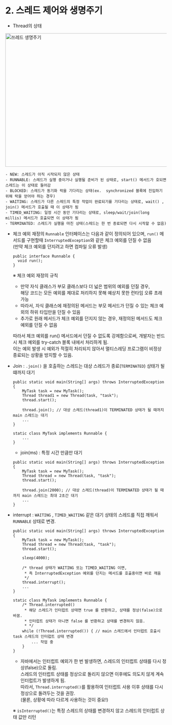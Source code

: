 # 2. 스레드 제어와 생명주기
- Thread의 상태
<img width="696" height="416" alt="쓰레드 생명주기" src="https://github.com/user-attachments/assets/78f99719-1bed-435f-9eaf-ff5b71d7f824" />

    - NEW: 스레드가 아직 시작되지 않은 상태  
    - RUNNABLE: 스레드가 실행 중이거나 실행될 준비가 된 상태로, start() 메서드가 호되면 스레드는 이 상태로 들어감  
    - BLOCKED: 스레드가 동기화 락을 기다리는 상태(ex.  synchronized 블록에 진입하기 위해 락을 얻어야 하는 경우)  
    - WAITING: 스레드가 다른 스레드의 특정 작업이 완료되기를 기다리는 상태로, wait() , join() 메서드가 호출될 때 이 상태가 됨
    - TIMED_WAITING: 일정 시간 동안 기다리는 상태로, sleep/wait/join(long millis) 메서드가 호출되면 이 상태가 됨
    - TERMINATED: 스레드가 실행을 마친 상태(스레드는 한 번 종료되면 다시 시작할 수 없음)

- 체크 예외 재정의
  `Runnable` 인터페이스는 다음과 같이 정의되어 있으며, `run()` 메서드를 구현할때 `InterruptedException`와 같은 체크 예외를 던질 수 없음  
  (만약 체크 예외를 던지려고 하면 컴파일 오류 발생)
  ```
  public interface Runnable {
    void run();
  }
  ```

  ※ 체크 예외 재정의 규칙
    - 만약 자식 클래스가 부모 클래스보다 더 넓은 범위의 예외를 던질 경우,  
      해당 코드는 모든 예외를 제대로 처리하지 못해 예상치 못한 런타임 오류 초래 가능
    - 따라서, 자식 클래스에 재정의된 메서드는 부모 메서드가 던질 수 있는 체크 예외의 하위 타입만을 던질 수 있음
    - 추가로 원래 메서드가 체크 예외를 던지지 않는 경우, 재정의된 메서드도 체크 예외를 던질 수 없음  

  따라서 체크 예외를 run() 메서드에서 던질 수 없도록 강제함으로써, 개발자는 반드시 체크 예외를 try-catch 블록 내에서 처리하게 됨.  
  이는 예외 발생 시 예외가 적절히 처리되지 않아서 멀티스레딩 프로그램이 비정상 종료되는 상황을 방지할 수 있음.  
  

- Join : `.join()` 을 호출하는 스레드는 대상 스레드가 종료(`TERMINATED`) 상태가 될 떄까지 대기

  ```
  public static void main(String[] args) throws InterruptedException {
      MyTask task = new MyTask();
      Thread thread1 = new Thread(task, "task");
      thread.start();

      thread.join(); // 대상 스레드(thread1)이 TERMINATED 상태가 될 때까지 main 스레드는 대기
      ... 
  }

  static class MyTask implements Runnable {
      ...
  }
  ```

  - join(ms) : 특정 시간 만큼만 대기
  ```
  public static void main(String[] args) throws InterruptedException {
      MyTask task = new MyTask();
      Thread thread = new Thread(task, "task");
      thread.start();

      thread.join(2000); // 대상 스레드(thread)이 TERMINATED 상태가 될 때까지 main 스레드는 최대 2초간 대기
      ...
  }
  ```
  
- interrupt : `WAITING` , `TIMED_WAITING` 같은 대기 상태의 스레드를 직접 깨워서 `RUNNABLE` 상태로 변경.
  ```
  public static void main(String[] args) throws InterruptedException {
      MyTask task = new MyTask();
      Thread thread = new Thread(task, "task");
      thread.start();
  
      sleep(4000);
  
      /* thread 상태가 WAITING 또는 TIMED_WAITING 이면, 
       * 즉 InterruptedException 예외를 던지는 메서드를 호출중이면 바로 깨움
       */
      thread.interrupt(); 
      ...
  }
  
  static class MyTask implements Runnable {
      /* Thread.interrupted()
       * 해당 스레드가 인터럽트 상태면 true 를 반환하고, 상태를 정상(false)으로 바꿈.
       * 인터럽트 상태가 아니면 false 를 반환하고 상태를 변경하지 않음.
       * */
      while (!Thread.interrupted()) { // main 스레드에서 인터럽트 호출시 task 스레드의 인터럽트 상태 변경
          ... 작업 중
      }
  }
  ```
  - 자바에서는 인터럽트 예외가 한 번 발생하면, 스레드의 인터럽트 상태를 다시 정상(false)으로 돌림.  
    스레드의 인터럽트 상태를 정상으로 돌리지 않으면 이후에도 의도치 않게 계속 인터럽트가 발생하게 됨.  
    따라서, `Thread.interrupted()`를 활용하여 인터럽트 사용 이후 상태를 다시 정상으로 돌려두는 것을 권장.  
    (물론, 상황에 따라 다르게 사용하는 것이 중요!)

  ※ `isInterrupted()`는 특정 스레드의 상태를 변경하지 않고 스레드의 인터럽트 상태 값만 리턴